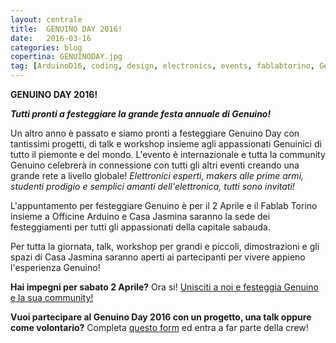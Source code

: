 ```yaml
---
layout: centrale
title:  GENUINO DAY 2016!
date:   2016-03-16
categories: blog
copertina: GENUINODAY.jpg
tag: [ArduinoD16, coding, design, electronics, events, fablabtorino, GenuinoD16, IDE, opensource, projects, talks, workshop]
---
```

**GENUINO DAY 2016!**

***Tutti pronti a festeggiare la grande festa annuale di Genuino!***

Un altro anno è passato e siamo pronti a festeggiare Genuino Day con tantissimi progetti, di talk e workshop insieme agli appassionati Genuinici di tutto il piemonte e del mondo. L'evento è internazionale e tutta la community Genuino celebrerà in connessione con tutti gli altri eventi creando una grande rete a livello globale! *Elettronici esperti, makers alle prime armi, studenti prodigio e semplici amanti dell'elettronica, tutti sono invitati!*

L'appuntamento per festeggiare Genuino è per il 2 Aprile e il Fablab Torino insieme a Officine Arduino e Casa Jasmina saranno la sede dei festeggiamenti per tutti gli appassionati della capitale sabauda.

Per tutta la giornata, talk, workshop per grandi e piccoli, dimostrazioni e gli spazi di Casa Jasmina saranno aperti ai partecipanti per vivere appieno l'esperienza Genuino!

**Hai impegni per sabato 2 Aprile?**
Ora si! [Unisciti a noi e festeggia Genuino e la sua community!](https://www.facebook.com/events/1555502294778022/?active_tab=highlights)

**Vuoi partecipare al Genuino Day 2016 con un progetto, una talk oppure come volontario?**
Completa [questo form](https://goo.gl/n47f3y) ed entra a far parte della crew!
